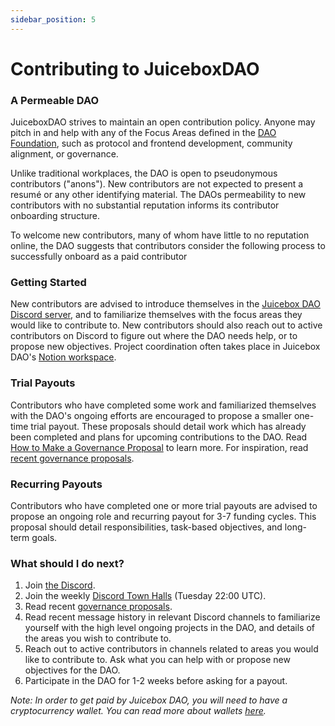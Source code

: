 ```yaml
---
sidebar_position: 5
---
```


# Contributing to JuiceboxDAO

### A Permeable DAO

JuiceboxDAO strives to maintain an open contribution policy. Anyone may pitch in and help with any of the Focus Areas defined in the [DAO Foundation](../foundation), such as protocol and frontend development, community alignment, or governance. 

Unlike traditional workplaces, the DAO is open to pseudonymous contributors ("anons"). New contributors are not expected to present a resumé or any other identifying material. The DAOs permeability to new contributors with no substantial reputation informs its contributor onboarding structure. 

To welcome new contributors, many of whom have little to no reputation online, the DAO suggests that contributors consider the following process to successfully onboard as a paid contributor

### Getting Started

New contributors are advised to introduce themselves in the [Juicebox DAO Discord server](https://discord.gg/juicebox/), and to familiarize themselves with the focus areas they would like to contribute to. New contributors should also reach out to active contributors on Discord to figure out where the DAO needs help, or to propose new objectives. Project coordination often takes place in Juicebox DAO's [Notion workspace](https://notion.so/juicebox).

### Trial Payouts

Contributors who have completed some work and familiarized themselves with the DAO's ongoing efforts are encouraged to propose a smaller one-time trial payout. These proposals should detail work which has already been completed and plans for upcoming contributions to the DAO. Read [How to Make a Governance Proposal](../proposals) to learn more. For inspiration, read [recent governance proposals](https://vote.juicebox.money/#/jbdao.eth).

### Recurring Payouts

Contributors who have completed one or more trial payouts are advised to propose an ongoing role and recurring payout for 3-7 funding cycles. This proposal should detail responsibilities, task-based objectives, and long-term goals.

### What should I do next?

1. Join [the Discord](https://www.discord.gg/juicebox).
2. Join the weekly [Discord Town Halls](../town-hall) (Tuesday 22:00 UTC).
3. Read recent [governance proposals](https://juicetool.xyz/nance/juicebox).
4. Read recent message history in relevant Discord channels to familiarize yourself with the high level ongoing projects in the DAO, and details of the areas you wish to contribute to. 
5. Reach out to active contributors in channels related to areas you would like to contribute to. Ask what you can help with or propose new objectives for the DAO.
6. Participate in the DAO for 1-2 weeks before asking for a payout.

*Note: In order to get paid by Juicebox DAO, you will need to have a cryptocurrency wallet. You can read more about wallets [here](https://ethereum.org/en/wallets/).*
